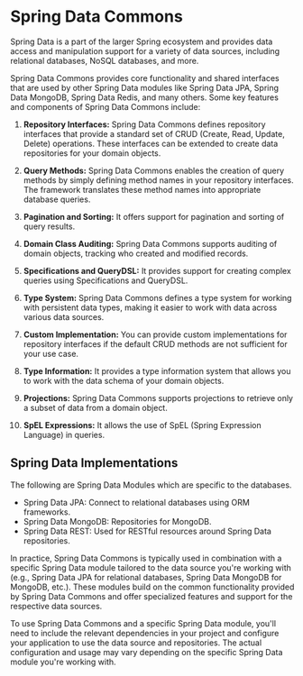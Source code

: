 # Spring Data Commons
 Spring Data is a part of the larger Spring ecosystem and provides data access and manipulation support for a variety of data sources, including relational databases, NoSQL databases, and more.

Spring Data Commons provides core functionality and shared interfaces that are used by other Spring Data modules like Spring Data JPA, Spring Data MongoDB, Spring Data Redis, and many others. Some key features and components of Spring Data Commons include:

1. **Repository Interfaces:** Spring Data Commons defines repository interfaces that provide a standard set of CRUD (Create, Read, Update, Delete) operations. These interfaces can be extended to create data repositories for your domain objects.

2. **Query Methods:** Spring Data Commons enables the creation of query methods by simply defining method names in your repository interfaces. The framework translates these method names into appropriate database queries.

3. **Pagination and Sorting:** It offers support for pagination and sorting of query results.

4. **Domain Class Auditing:** Spring Data Commons supports auditing of domain objects, tracking who created and modified records.

5. **Specifications and QueryDSL:** It provides support for creating complex queries using Specifications and QueryDSL.

6. **Type System:** Spring Data Commons defines a type system for working with persistent data types, making it easier to work with data across various data sources.

7. **Custom Implementation:** You can provide custom implementations for repository interfaces if the default CRUD methods are not sufficient for your use case.

8. **Type Information:** It provides a type information system that allows you to work with the data schema of your domain objects.

9. **Projections:** Spring Data Commons supports projections to retrieve only a subset of data from a domain object.

10. **SpEL Expressions:** It allows the use of SpEL (Spring Expression Language) in queries.


## Spring Data Implementations

The following are Spring Data Modules which are specific to the databases.

- Spring Data JPA: Connect to relational databases using ORM frameworks.
- Spring Data MongoDB: Repositories for MongoDB.
- Spring Data REST: Used for RESTful resources around Spring Data repositories.



In practice, Spring Data Commons is typically used in combination with a specific Spring Data module tailored to the data source you're working with (e.g., Spring Data JPA for relational databases, Spring Data MongoDB for MongoDB, etc.). These modules build on the common functionality provided by Spring Data Commons and offer specialized features and support for the respective data sources.

To use Spring Data Commons and a specific Spring Data module, you'll need to include the relevant dependencies in your project and configure your application to use the data source and repositories. The actual configuration and usage may vary depending on the specific Spring Data module you're working with.